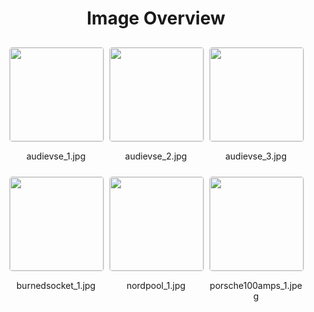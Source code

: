 <h1 style ="text-align: center;"> Image Overview </h1>
<div style="display: flex;
flex-wrap: wrap;
gap: 10px;
justify-content: center;
padding: 10px;" >
<div style="flex: 1 1 calc(33.333% - 20px); /* Three images per row on large screens */
        max-width: 150px;
        text-align: center;" >
<img src="https://media.evkx.net/multimedia/technology/charging/homecharging/audievse_1_xst.jpg" style="width: 150px;
height: auto;
border: 1px solid #ddd;
border-radius: 5px;
  ">
<p>audievse_1.jpg</p>
</div>
<div style="flex: 1 1 calc(33.333% - 20px); /* Three images per row on large screens */
        max-width: 150px;
        text-align: center;" >
<img src="https://media.evkx.net/multimedia/technology/charging/homecharging/audievse_2_xst.jpg" style="width: 150px;
height: auto;
border: 1px solid #ddd;
border-radius: 5px;
  ">
<p>audievse_2.jpg</p>
</div>
<div style="flex: 1 1 calc(33.333% - 20px); /* Three images per row on large screens */
        max-width: 150px;
        text-align: center;" >
<img src="https://media.evkx.net/multimedia/technology/charging/homecharging/audievse_3_xst.jpg" style="width: 150px;
height: auto;
border: 1px solid #ddd;
border-radius: 5px;
  ">
<p>audievse_3.jpg</p>
</div>
<div style="flex: 1 1 calc(33.333% - 20px); /* Three images per row on large screens */
        max-width: 150px;
        text-align: center;" >
<img src="https://media.evkx.net/multimedia/technology/charging/homecharging/burnedsocket_1_xst.jpg" style="width: 150px;
height: auto;
border: 1px solid #ddd;
border-radius: 5px;
  ">
<p>burnedsocket_1.jpg</p>
</div>
<div style="flex: 1 1 calc(33.333% - 20px); /* Three images per row on large screens */
        max-width: 150px;
        text-align: center;" >
<img src="https://media.evkx.net/multimedia/technology/charging/homecharging/nordpool_1_xst.jpg" style="width: 150px;
height: auto;
border: 1px solid #ddd;
border-radius: 5px;
  ">
<p>nordpool_1.jpg</p>
</div>
<div style="flex: 1 1 calc(33.333% - 20px); /* Three images per row on large screens */
        max-width: 150px;
        text-align: center;" >
<img src="https://media.evkx.net/multimedia/technology/charging/homecharging/porsche100amps_1_xst.jpeg" style="width: 150px;
height: auto;
border: 1px solid #ddd;
border-radius: 5px;
  ">
<p>porsche100amps_1.jpeg</p>
</div>
</div>
